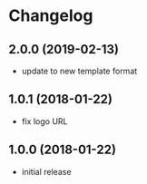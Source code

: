 # Changelog

## 2.0.0 (2019-02-13)
- update to new template format

## 1.0.1 (2018-01-22)
- fix logo URL

## 1.0.0 (2018-01-22)
- initial release
